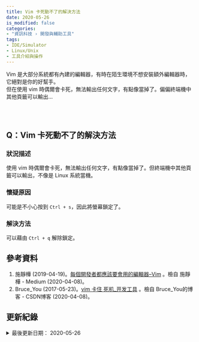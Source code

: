 ```yaml
---
title: Vim 卡死動不了的解決方法
date: 2020-05-26
is_modified: false
categories:
- "資訊科技 › 開發與輔助工具"
tags:
- IDE/Simulator
- Linux/Unix
- 工具介紹與操作
--- 
```


Vim 是大部分系統都有內建的編輯器，有時在陌生環境不想安裝額外編輯器時，它絕對是你的好幫手。     
但在使用 vim 時偶爾會卡死，無法輸出任何文字，有點像當掉了。偏偏終端機中其他頁籤可以輸出...

<!--more-->
<br><br> 

## Q：Vim 卡死動不了的解決方法
### 狀況描述
使用 vim 時偶爾會卡死，無法輸出任何文字，有點像當掉了。但終端機中其他頁籤可以輸出，不像是 Linux 系統當機。


### 懷疑原因
可能是不小心按到 `Ctrl + s`，因此將螢幕鎖定了。


### 解決方法
可以藉由 `Ctrl + q` 解除鎖定。



## 參考資料 
1. 施靜樺 (2019-04-19)。[每個開發者都應該要會用的編輯器–Vim](https://medium.com/@jinghua.shih/%E6%AF%8F%E5%80%8B%E9%96%8B%E7%99%BC%E8%80%85%E9%83%BD%E6%87%89%E8%A9%B2%E8%A6%81%E6%9C%83%E7%94%A8%E7%9A%84%E7%B7%A8%E8%BC%AF%E5%99%A8-vim-5f83349973a3) 。檢自 施靜樺 - Medium (2020-04-08)。
2. Bruce_You (2017-05-23)。[vim 卡住 死机_开发工具](https://blog.csdn.net/Bruce_You/article/details/72633717) 。檢自 Bruce_You的博客 - CSDN博客 (2020-04-08)。



## 更新紀錄
<details class="update_stamp">
  <summary>最後更新日期： 2020-05-26</summary>
  <ul>
    <li>2020-05-26 發布</li>
    <li>2020-04-08 完稿</li>
  </ul>
</details>